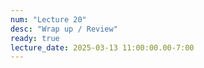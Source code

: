 ```yaml
---
num: "Lecture 20"
desc: "Wrap up / Review"
ready: true
lecture_date: 2025-03-13 11:00:00.00-7:00
---
```

